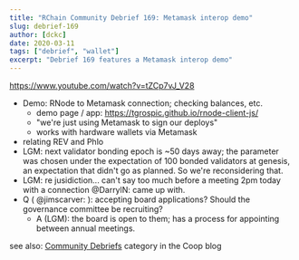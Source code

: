 ```yaml
---
title: "RChain Community Debrief 169: Metamask interop demo"
slug: debrief-169
author: [dckc]
date: 2020-03-11
tags: ["debrief", "wallet"]
excerpt: "Debrief 169 features a Metamask interop demo"
---
```


https://www.youtube.com/watch?v=tZCp7vJ_V28

- Demo: RNode to Metamask connection; checking balances, etc.
  - demo page / app: https://tgrospic.github.io/rnode-client-js/
  - "we're just using Metamask to sign our deploys"
  - works with hardware wallets via Metamask
- relating REV and Phlo
- LGM: next validator bonding epoch is ~50 days away; the parameter was chosen under the expectation of 100 bonded validators at genesis, an expectation that didn't go as planned. So we're reconsidering that.
- LGM: re jusidiction... can't say too much before a meeting 2pm today with a connection @DarrylN: came up with.
- Q ( @jimscarver: ): accepting board applications? Should the governance committee be recruiting?
  - A (LGM): the board is open to them; has a process for appointing between annual meetings.

see also: [Community Debriefs](https://blog.rchain.coop/blog/category/community/debriefs/) category in the Coop blog
